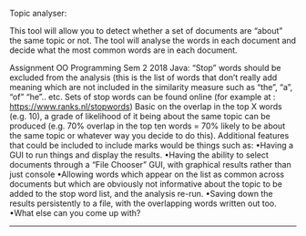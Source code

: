 Topic analyser:

This tool will allow you to detect whether a set of documents are “about” the same topic or not. 
The tool will analyse the words in each document and decide what the most common words are in each document.

Assignment OO Programming Sem 2   2018 Java: 
“Stop” words should be excluded from the analysis (this is the list of words that don’t really add 
meaning which are not included in the similarity measure such as “the”, “a”, “of” “he”.. etc.
Sets of stop words can be found online (for example at : https://www.ranks.nl/stopwords)
Basic on the overlap in the top X words (e.g. 10), a grade of likelihood of it being about the same topic can be produced 
(e.g. 70% overlap in the top ten words = 70% likely to be about the same topic or whatever way you decide to do this).
Additional  features that could be included to include marks would be things such as:
•Having a GUI to run things and display the results.
•Having the ability to select documents through a “File Chooser”  GUI, with graphical results rather than just console
•Allowing words which appear on the list as  common across documents but which are obviously not informative about the topic
to be added to the stop word list, and the analysis re-run. 
•Saving down the results persistently to a file, with the overlapping words written out too.
•What else can you come up with?

--------------------------------------------------------------------------------------------------------------------------------